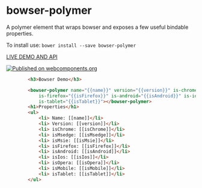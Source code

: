 # bowser-polymer 

A polymer element that wraps bowser and exposes a few useful bindable properties.

To install use: `bower install --save bowser-polymer`

[ LIVE DEMO AND API ](https://www.webcomponents.org/element/LssPolymerElements/bowser-polymer)

[![Published on webcomponents.org](https://img.shields.io/badge/webcomponents.org-published-blue.svg)](https://www.webcomponents.org/element/LssPolymerElements/bowser-polymer)

<!---
```
<custom-element-demo>
  <template>
    <script src="../webcomponentsjs/webcomponents-lite.js"></script>
    <link rel="import" href="bowser-polymer.html">
    <link rel="import" href="../demo/index.html">
    <div>
      <template is="dom-bind">
        <next-code-block></next-code-block>
      </template>
    </div>
  </template>
</custom-element-demo>
```
-->
```html
        <h3>Bowser Demo</h3>

        <bowser-polymer name="{{name}}" version="{{version}}" is-chrome="{{isChrome}}" is-msedge="{{isMsedge}}" is-msie="{{isMsie}}"
            is-firefox="{{isFirefox}}" is-android="{{isAndroid}}" is-ios="{{isIos}}" is-opera="{{isOpera}}" is-mobile="{{isMobile}}"
            is-tablet="{{isTablet}}"></bowser-polymer>
        <h1>Properties</h1>
        <ul>
            <li> Name: [[name]]</li>
            <li> Version: [[version]]</li>
            <li> isChrome: [[isChrome]]</li>
            <li> isMsedge: [[isMsedge]]</li>
            <li> isMsie: [[isMsie]]</li>
            <li> isFirefox: [[isFirefox]]</li>
            <li> isAndroid: [[isAndroid]]</li>
            <li> isIos: [[isIos]]</li>
            <li> isOpera: [[isOpera]]</li>
            <li> isMobile: [[isMobile]]</li>
            <li> isTablet: [[isTablet]]</li>
        </ul>
```


